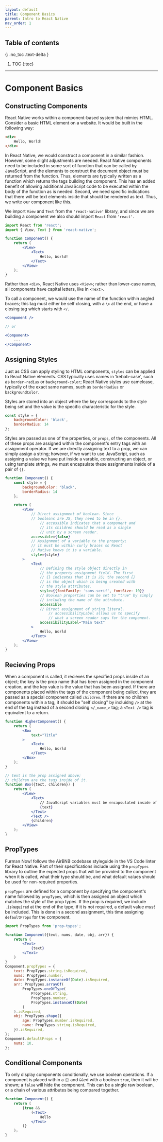 ```yaml
---
layout: default
title: Component Basics
parent: Intro to React Native
nav_order: 1
---
```

## Table of contents
{: .no_toc .text-delta }

1. TOC
{:toc}
---

# Component Basics
## Constructing Components
React Native works within a component-based system that mimics HTML. Consider a basic HTML element on a website. It would be built in the following way:

```html
<div>
    Hello, World!
</div>
```

In React Native, we would construct a component in a similar fashion. However, some slight adjustments are needed. React Native components need to be included in some sort of function that can be called by JavaScript, and the elements to construct the document object must be returned from the function. Thus, elements are typically written as a function which returns the tags building the component. This has an added benefit of allowing additional JavaScript code to be executed within the body of the function as is needed. Second, we need specific indications that there will be text elements inside that should be rendered as text. Thus, we write our component like this.

We import `View` and `Text` from the `'react-native'` library, and since we are building a component we also should import `React` from `'react'`.

```jsx
import React from 'react';
import { View, Text } from 'react-native';

function Component() {
    return (
        <View>
            <Text>
                Hello, World!
            </Text>
        </View>
    );
}
```

Rather than `<div>`, React Native uses `<View>`; rather than lower-case names, all components have capital letters, like in `<Text>`. 

To call a component, we would use the name of the function within angled braces; this tag must either be self closing, with a `\>` at the end, or have a closing tag which starts with `</`. 

```jsx
<Component />

// or 

<Component>
    ...
</Component>
```

## Assigning Styles

Just as CSS can apply styling to HTML components, `styles` can be applied to React Native elements. CSS typically uses names in 'kebab-case', such as `border-radius` or `background-color`; React Native styles use camelcase, typically of the exact same names, such as `borderRadius` or `backgroundColor`.

Styles are stored into an object where the key corresponds to the style being set and the value is the specific characteristic for the style.

```jsx
const style = {
    backgroundColor: 'black',
    borderRadius: 14
};
```

Styles are passed as one of the properties, or `props`, of the components. All of these props are assigned within the component's entry tags with an assignment operator. If we are directly assigning text to a prop, we can simply assign a string; however, if we want to use JavaScript, such as assigning a value we have put inside a varable, constructing an object, or using template strings, we must encapsulate these assignments inside of a pair of `{}`.


```jsx
function Component() {
    const style = {
        backgroundColor: 'black',
        borderRadius: 14
    };

    return (
        <View 
            // Direct assignment of boolean. Since
            // booleans are JS, they need to be in {}.
                // accessible indicates that a component and
                // its children should be read as a single
                // unit by a screen reader. 
            accessible={false}
            // Assignment of a variable to the property;
            // it must be within curly braces so React
            // Native knows it is a variable.
            style={style}
        >
            <Text
                // Defining the style object directly in
                // the property assignment field. The first
                // {} indicates that it is JS; the second {}
                // is the object which is being created with
                // the style attributes.
                style={{fontFamily: 'sans-serif', fontSize: 10}}
                // Boolean properties can be set to "true" by simply
                // including the name of the attrubute.
                accessible
                // Direct assignment of string literal.
                    // accessibilityLabel allows us to specify
                    // what a screen reader says for the component.
                accessibilityLabel="Main text"
            >
                Hello, World
            </Text>
        </View>
    );
}
```

## Recieving Props

When a component is called, it recieves the specified props inside of an object; the key is the prop name that has been assigned in the component creation, and the key value is the value that has been assigned. If there are components placed within the tags of the component being called, they are passed as a special component called `children`. If there are no children components within a tag, it should be "self closing" by incluidng `/>` at the end of the tag instead of a second closing `</_name_>` tag; a `<Text />` tag is equivalent to a return. 
```jsx
function HigherComponent() {
    return (
        <Box
            text="Title"
        >
            <Text>
                Hello, World
            </Text>
        </Box>
    );
}

// text is the prop assigned above;
// children are the tags inside of it.
function Box({text, children}) {
    return (
        <View>
            <Text>
                // JavaScript variables must be encapsulated inside of {}
                {text}
            </Text>
            <Text />
            {children}
        </View>
    );
}
```

## PropTypes

Furman Now! follows the AirBNB codebase styleguide in the VS Code linter for React Native. Part of their specifications include using the `propTypes` library to outline the expected props that will be provided to the component when it is called, what their type should be, and what default values should be used for non-required properties. 

`propTypes` are defined for a component by specifying the component's name followed by `propTypes`, which is then assigned an object which matches the style of the prop types. If the prop is required, we include `.isRequired` at the end of the type; if it is not required, a default value *must* be included. This is done in a second assignment, this time assigning `defaultProps` for the component.

```jsx
import PropTypes from 'prop-types';

function Component({text, nums, date, obj, arr}) {
    return (
        <Text>
            {text}
        </Text>
    )
} 
Component.propTypes = {
    text: PropTypes.string.isRequired,
    nums: PropTypes.number,
    date: PropTypes.instanceOf(Date).isRequired,
    arr: PropTypes.arrayOf(
        PropTypes.oneOfType(
            PropTypes.string,
            PropTypes.number,
            PropTypes.instanceOf(Date)
        )
    ).isRequired,
    obj: PropTypes.shape({
        age: PropTypes.number.isRequired,
        name: PropTypes.string.isRequired,
    }).isRequired,
};
Component.defaultProps = {
    nums: 10,
};

```

## Conditional Components
To only display components conditionally, we use boolean operations. If a component is placed within a `{}` and `&&`ed with a boolean `true`, then it will be shown; a `false` will hide the component. This can be a single raw boolean, or a chain of various attributes being compared together.

```jsx
function Component() {
    return (
        {true &&
            (<Text>
                Hello
            </Text>
        )}
    );
}
```













